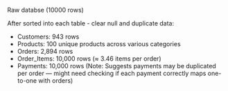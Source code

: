 Raw databse (10000 rows)

After sorted into each table - clear null and duplicate data:
- Customers: 943 rows
- Products: 100 unique products across various categories
- Orders: 2,894 rows
- Order_Items: 10,000 rows (≈ 3.46 items per order)
- Payments: 10,000 rows (Note: Suggests payments may be duplicated per order — might need checking if each payment correctly maps one-to-one with orders)
